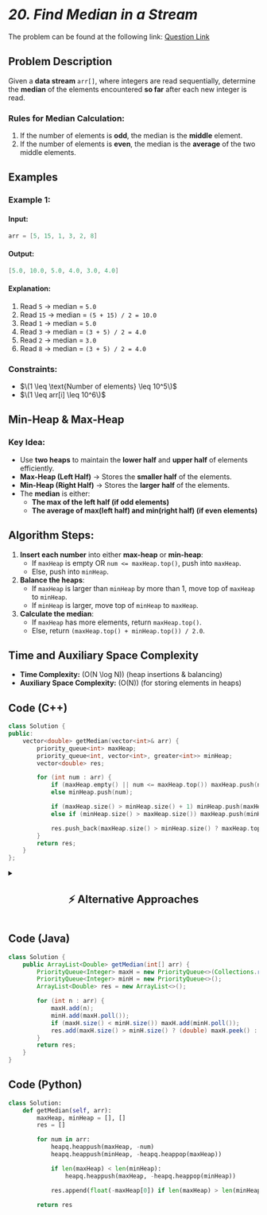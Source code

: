 # *20. Find Median in a Stream*  

The problem can be found at the following link: [Question Link](https://www.geeksforgeeks.org/problems/find-median-in-a-stream-1587115620/1)  

## **Problem Description**  

Given a **data stream** `arr[]`, where integers are read sequentially, determine the **median** of the elements encountered **so far** after each new integer is read.  

### **Rules for Median Calculation:**  
1. If the number of elements is **odd**, the median is the **middle** element.  
2. If the number of elements is **even**, the median is the **average** of the two middle elements.  


## **Examples**

### **Example 1:**  

#### **Input:**  
```cpp
arr = [5, 15, 1, 3, 2, 8]
```

#### **Output:**  
```cpp
[5.0, 10.0, 5.0, 4.0, 3.0, 4.0]
```

#### **Explanation:**  
1. Read `5` → median = `5.0`  
2. Read `15` → median = `(5 + 15) / 2 = 10.0`  
3. Read `1` → median = `5.0`  
4. Read `3` → median = `(3 + 5) / 2 = 4.0`  
5. Read `2` → median = `3.0`  
6. Read `8` → median = `(3 + 5) / 2 = 4.0`  


### **Constraints:**  
- $\(1 \leq \text{Number of elements} \leq 10^5\)$  
- $\(1 \leq arr[i] \leq 10^6\)$  


## **Min-Heap & Max-Heap**  

### **Key Idea:**  
- Use **two heaps** to maintain the **lower half** and **upper half** of elements efficiently.  
- **Max-Heap (Left Half)** → Stores the **smaller half** of the elements.  
- **Min-Heap (Right Half)** → Stores the **larger half** of the elements.  
- The **median** is either:  
  - **The max of the left half (if odd elements)**  
  - **The average of max(left half) and min(right half) (if even elements)**  


## **Algorithm Steps:**  
1. **Insert each number** into either **max-heap** or **min-heap**:  
   - If `maxHeap` is empty OR `num <= maxHeap.top()`, push into `maxHeap`.  
   - Else, push into `minHeap`.  
2. **Balance the heaps**:  
   - If `maxHeap` is larger than `minHeap` by more than 1, move top of `maxHeap` to `minHeap`.  
   - If `minHeap` is larger, move top of `minHeap` to `maxHeap`.  
3. **Calculate the median**:  
   - If `maxHeap` has more elements, return `maxHeap.top()`.  
   - Else, return `(maxHeap.top() + minHeap.top()) / 2.0`.  


## **Time and Auxiliary Space Complexity**  

- **Time Complexity:** \(O(N \log N)\) (heap insertions & balancing)  
- **Auxiliary Space Complexity:** \(O(N)\) (for storing elements in heaps)  


## **Code (C++)**  

```cpp
class Solution {
public:
    vector<double> getMedian(vector<int>& arr) {
        priority_queue<int> maxHeap;
        priority_queue<int, vector<int>, greater<int>> minHeap;
        vector<double> res;

        for (int num : arr) {
            if (maxHeap.empty() || num <= maxHeap.top()) maxHeap.push(num);
            else minHeap.push(num);

            if (maxHeap.size() > minHeap.size() + 1) minHeap.push(maxHeap.top()), maxHeap.pop();
            else if (minHeap.size() > maxHeap.size()) maxHeap.push(minHeap.top()), minHeap.pop();

            res.push_back(maxHeap.size() > minHeap.size() ? maxHeap.top() : (maxHeap.top() + minHeap.top()) / 2.0);
        }
        return res;
    }
};
```

<details>
  <summary><h2 align="center">⚡ Alternative Approaches</h2></summary>

## **2️⃣ Balanced BST (O(N log N) Time, O(N) Space)**
1. Use **Balanced BST (TreeSet in Java, SortedList in Python)**.
2. Keep two halves of elements.
3. Median = **Middle Element (odd) / Average of Two (even).**

```cpp
class Solution {
public:
    multiset<int> left, right;
    
    void insert(int num) {
        if (left.empty() || num <= *left.rbegin()) left.insert(num);
        else right.insert(num);

        if (left.size() > right.size() + 1) right.insert(*left.rbegin()), left.erase(prev(left.end()));
        else if (right.size() > left.size()) left.insert(*right.begin()), right.erase(right.begin());
    }

    vector<double> getMedian(vector<int>& arr) {
        vector<double> res;
        for (int num : arr) {
            insert(num);
            res.push_back(left.size() > right.size() ? *left.rbegin() : (*left.rbegin() + *right.begin()) / 2.0);
        }
        return res;
    }
};
```

🔹 **Pros:** Balanced approach, works well for dynamic insertions.  
🔹 **Cons:** Slightly slower than heaps due to extra balancing.


## **3️⃣ Brute Force (O(N²) Time, O(N) Space)**
1. Sort list every time a new element arrives.
2. Find median from sorted list.

```cpp
class Solution {
public:
    vector<double> getMedian(vector<int>& arr) {
        vector<int> sorted;
        vector<double> res;

        for (int num : arr) {
            sorted.insert(lower_bound(sorted.begin(), sorted.end(), num), num);
            int n = sorted.size();
            res.push_back(n % 2 ? sorted[n / 2] : (sorted[n / 2 - 1] + sorted[n / 2]) / 2.0);
        }
        return res;
    }
};
```

🔹 **Pros:** Simple and easy to understand.  
🔹 **Cons:** **Very slow (`O(N²)`)**, impractical for large data.


## **📊 Comparison of Approaches**  

| **Approach**             | ⏱️ **Time Complexity** | 🗂️ **Space Complexity** | ✅ **Pros**                           | ⚠️ **Cons**                      |
|--------------------------|----------------------|------------------------|--------------------------------|----------------------------------|
| **Heap (Priority Queue)**  | 🟢 `O(N log N)`   | 🟡 `O(N)`             | Best runtime & simple to implement | Uses extra space |
| **Balanced BST (TreeSet)** | 🟡 `O(N log N)`   | 🟡 `O(N)`             | Balanced and good for dynamic data | Slightly slower |
| **Brute Force (Sorting)**  | 🔴 `O(N²)`       | 🟡 `O(N)`             | Simple & easy to understand | **Very slow for large N** |

## **💡 Best Choice?**  

- ✅ **For best efficiency:** **Min-Heap (`O(N log N)`)**.  
- ✅ **For handling dynamic updates:** **Balanced BST (`O(N log N)`)**.  
- ✅ **For small input sizes:** **Brute Force (`O(N²)`)**.  

</details>


## **Code (Java)**  

```java
class Solution {
    public ArrayList<Double> getMedian(int[] arr) {
        PriorityQueue<Integer> maxH = new PriorityQueue<>(Collections.reverseOrder());
        PriorityQueue<Integer> minH = new PriorityQueue<>();
        ArrayList<Double> res = new ArrayList<>();

        for (int n : arr) {
            maxH.add(n);
            minH.add(maxH.poll());
            if (maxH.size() < minH.size()) maxH.add(minH.poll());
            res.add(maxH.size() > minH.size() ? (double) maxH.peek() : (maxH.peek() + minH.peek()) / 2.0);
        }
        return res;
    }
}
```


## **Code (Python)**  

```python
class Solution:
    def getMedian(self, arr):
        maxHeap, minHeap = [], []
        res = []

        for num in arr:
            heapq.heappush(maxHeap, -num)
            heapq.heappush(minHeap, -heapq.heappop(maxHeap))

            if len(maxHeap) < len(minHeap):
                heapq.heappush(maxHeap, -heapq.heappop(minHeap))

            res.append(float(-maxHeap[0]) if len(maxHeap) > len(minHeap) else (-maxHeap[0] + minHeap[0]) / 2.0)
        
        return res
```

